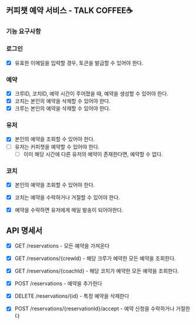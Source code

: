 ## 커피챗 예약 서비스 - TALK COFFEE☕️

### 기능 요구사항

### 로그인
- [x] 유효한 이메일을 입력할 경우, 토큰을 발급할 수 있어야 한다.

### 예약
- [x] 크루ID, 코치ID, 예약 시간이 주어졌을 때, 예약을 생성할 수 있어야 한다.
- [x] 코치는 본인의 예약을 삭제할 수 있어야 한다.
- [x] 크루는 본인의 예약을 삭제할 수 있어야 한다.

### 유저
- [x] 본인의 예약을 조회할 수 있어야 한다.
- [ ] 유저는 커피챗을 예약할 수 있어야 한다.
  - [ ] 이미 해당 시간에 다른 유저의 예약이 존재한다면, 예약할 수 없다.

### 코치
- [x] 본인의 예약을 조회할 수 있어야 한다.
- [x] 코치는 예약을 수락하거나 거절할 수 있어야 한다.
- [x] 예약을 수락하면 유저에게 메일 발송이 되어야한다.


## API 명세서
- [x] GET /reservations - 모든 예약을 가져온다
- [x] GET /reservations/{crewId} - 해당 크루가 예약한 모든 예약을 조회한다.
- [x] GET /reservations/{coachId} - 해당 코치가 예약한 모든 예약을 조회한다.
- [x] POST /reservations - 예약을 추가한다
- [x] DELETE /reservations/{id} - 특정 예약을 삭제한다

- [x] POST /reservations/{reservationId}/accept - 예약 신청을 수락하거나 거절한다